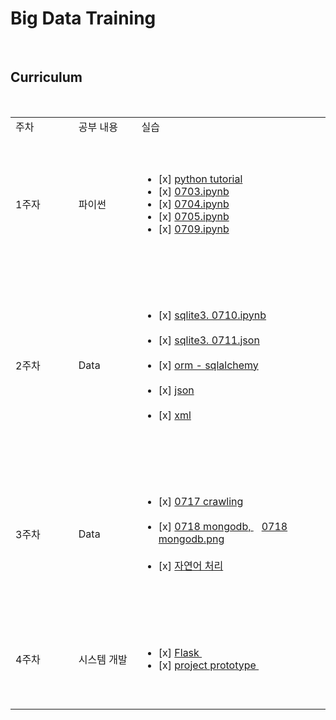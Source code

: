 
# Big Data Training

<br>

## Curriculum
<table>
<tr>
   <td width=20%>주차</td>
   <td width=20%>공부 내용</td>
   <td width=60%>실습</td>
   </tr>
   <tr>
   <td>1주자</td>
   <td>파이썬</td>
   <td>
   <ul>
   <li>[x]
     <a href="https://github.com/gmldusdkwk/Big-Data/tree/master/Python_Tutorial">python tutorial</a>
   </li>
   <li>[x]
     <a href="https://github.com/gmldusdkwk/Big-Data/blob/master/0703.ipynb">0703.ipynb</a>
   </li>
   <li>[x]
     <a href="https://github.com/gmldusdkwk/Big-Data/blob/master/0704.ipynb">0704.ipynb</a>
   </li>
   <li>[x]
     <a href = "https://github.com/gmldusdkwk/Big-Data/blob/master/0705.ipynb">0705.ipynb</a>
   </li>
   <li>[x]
     <a href = "https://github.com/gmldusdkwk/Big-Data/blob/master/0709.ipynb">0709.ipynb</a>
   </li>
   </ul>
   </td>
   </tr>
   
   <tr>
   <td>2주차</td>
   <td>Data</td>
   <td>
   <ul>
   <li>[x]
     <a href='https://github.com/gmldusdkwk/Big-Data/blob/master/0710_sqlite3.ipynb'>sqlite3. 0710.ipynb</a>
   </li>
   <li>[x]
     <a href='https://github.com/gmldusdkwk/Big-Data/blob/master/0711.json'>sqlite3. 0711.json</a>
   </li>
   <li>[x]
     <a href='https://github.com/gmldusdkwk/Big-Data/tree/master/ORM-sqlalchemy'>orm - sqlalchemy</a>
   </li>
   <li>[x]
     <a href='https://github.com/gmldusdkwk/Big-Data/blob/master/0713_JSON.ipynb'>json</a>
   </li>
   <li>[x]
     <a href='https://github.com/gmldusdkwk/Big-Data/blob/master/0713_XML.ipynb'>xml</a>
   </li>
   </ul>
   </td>
   </tr>
   
   <tr>
   <td>3주차</td>
   <td>Data</td>
   <td>
   <ul>
   <li>[x]
     <a href='https://github.com/gmldusdkwk/Big-Data/blob/master/0717.ipynb'>0717 crawling</a>
   </li>
   <li>[x]
     <a href='https://github.com/gmldusdkwk/Big-Data/blob/master/0718.ipynb'>0718 mongodb, </a>
   <a href='https://github.com/gmldusdkwk/Big-Data/blob/master/0718_mongodb.png'>0718 mongodb.png</a>
   </li>
   <li>[x]
     <a href=''>자연어 처리</a>
   </li>
   </ul>
   </td>
   </tr>
   
   <tr>
   <td>4주차</td>
   <td>시스템 개발</td>
   <td>
   <ul>
   <li>[x]
     <a href='https://github.com/gmldusdkwk/Big-Data/tree/master/0723'>Flask </a>
   </li>
   <li>[x]
     <a href='https://github.com/gmldusdkwk/Big-Data/tree/master/prototype'>project prototype </a>
   </li>
   </ul>
   </td>
   </tr>
   
   </table>
   
   
   <br>
